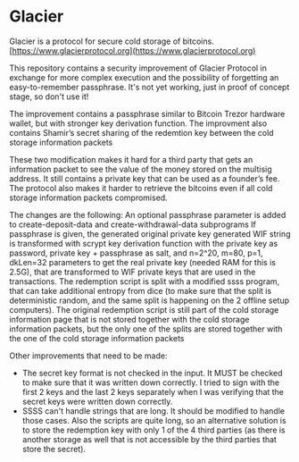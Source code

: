 # Glacier
Glacier is a protocol for secure cold storage of bitcoins.
[https://www.glacierprotocol.org](https://www.glacierprotocol.org)


This repository contains a security improvement of Glacier Protocol in exchange for more complex execution and the possibility of forgetting an easy-to-remember passphrase. It's not yet working, just in proof of concept stage, so don't use it!

The improvement contains a passphrase similar to Bitcoin Trezor hardware wallet, but with stronger key derivation function.
The improvment also contains Shamir’s secret sharing of the redemtion key between the cold storage information packets

These two modification makes it hard for a third party that gets an information packet to see the value of the money stored on the multisig address. It still contains a private key that can be used as a founder’s fee. The protocol also makes it harder to retrieve the bitcoins even if all cold storage information packets compromised.

The changes are the following:
An optional passphrase parameter is added to create-deposit-data and create-withdrawal-data subprograms
If passphrase is given, the generated original private key generated WIF string is transformed with scrypt key derivation function with the private key as password, private key + passphrase as salt, and n=2^20, m=80, p=1, dkLen=32 parameters to get the real private key (needed RAM for this is 2.5G), that are transformed to WIF private keys that are used in the transactions.
The redemption script is split with a modified ssss program, that can take additional entropy from dice (to make sure that the split is deterministic random, and the same split is happening on the 2 offline setup computers). The original redemption script is still part of the cold storage information page that is not stored together with the cold storage information packets, but the only one of the splits are stored together with the one of the cold storage information packets

Other improvements that need to be made:
- The secret key format is not checked in the input. It MUST be checked to make sure that it was written down correctly. I tried to sign with the first 2 keys and the last 2 keys separately when I was verifying that the secret keys were written down correctly.
- SSSS can't handle strings that are long. It should be modified to handle those cases. Also the scripts are quite long, so an alternative solution is to store the redemption key with only 1 of the 4 third parties (as there is another storage as well that is not accessible by the third parties that store the secret).
